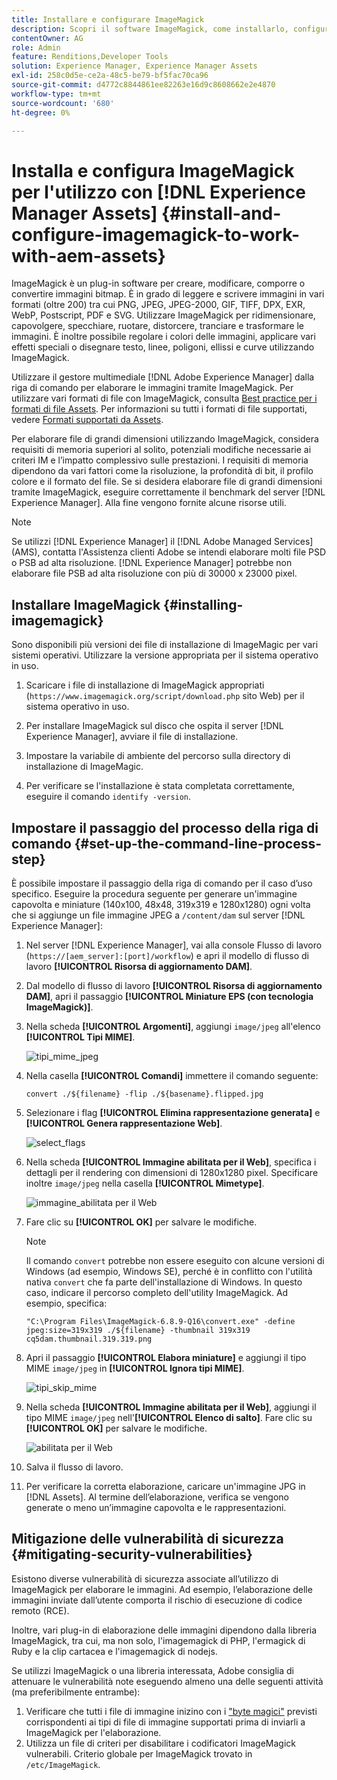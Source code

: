 ```yaml
---
title: Installare e configurare ImageMagick
description: Scopri il software ImageMagick, come installarlo, configurare il passaggio del processo della riga di comando e utilizzarlo per modificare, comporre e generare miniature dalle immagini.
contentOwner: AG
role: Admin
feature: Renditions,Developer Tools
solution: Experience Manager, Experience Manager Assets
exl-id: 258c0d5e-ce2a-48c5-be79-bf5fac70ca96
source-git-commit: d4772c8844861ee82263e16d9c8608662e2e4870
workflow-type: tm+mt
source-wordcount: '680'
ht-degree: 0%

---
```


# Installa e configura ImageMagick per l&#39;utilizzo con [!DNL Experience Manager Assets] {#install-and-configure-imagemagick-to-work-with-aem-assets}

ImageMagick è un plug-in software per creare, modificare, comporre o convertire immagini bitmap. È in grado di leggere e scrivere immagini in vari formati (oltre 200) tra cui PNG, JPEG, JPEG-2000, GIF, TIFF, DPX, EXR, WebP, Postscript, PDF e SVG. Utilizzare ImageMagick per ridimensionare, capovolgere, specchiare, ruotare, distorcere, tranciare e trasformare le immagini. È inoltre possibile regolare i colori delle immagini, applicare vari effetti speciali o disegnare testo, linee, poligoni, ellissi e curve utilizzando ImageMagick.

Utilizzare il gestore multimediale [!DNL Adobe Experience Manager] dalla riga di comando per elaborare le immagini tramite ImageMagick. Per utilizzare vari formati di file con ImageMagick, consulta [Best practice per i formati di file Assets](/help/assets/assets-file-format-best-practices.md). Per informazioni su tutti i formati di file supportati, vedere [Formati supportati da Assets](/help/assets/assets-formats.md).

Per elaborare file di grandi dimensioni utilizzando ImageMagick, considera requisiti di memoria superiori al solito, potenziali modifiche necessarie ai criteri IM e l’impatto complessivo sulle prestazioni. I requisiti di memoria dipendono da vari fattori come la risoluzione, la profondità di bit, il profilo colore e il formato del file. Se si desidera elaborare file di grandi dimensioni tramite ImageMagick, eseguire correttamente il benchmark del server [!DNL Experience Manager]. Alla fine vengono fornite alcune risorse utili.

>[!NOTE]
>
>Se utilizzi [!DNL Experience Manager] il [!DNL Adobe Managed Services] (AMS), contatta l&#39;Assistenza clienti Adobe se intendi elaborare molti file PSD o PSB ad alta risoluzione. [!DNL Experience Manager] potrebbe non elaborare file PSB ad alta risoluzione con più di 30000 x 23000 pixel.

## Installare ImageMagick {#installing-imagemagick}

Sono disponibili più versioni dei file di installazione di ImageMagic per vari sistemi operativi. Utilizzare la versione appropriata per il sistema operativo in uso.

1. Scaricare i file di installazione di ImageMagick appropriati (`https://www.imagemagick.org/script/download.php` sito Web) per il sistema operativo in uso.
1. Per installare ImageMagick sul disco che ospita il server [!DNL Experience Manager], avviare il file di installazione.

1. Impostare la variabile di ambiente del percorso sulla directory di installazione di ImageMagic.
1. Per verificare se l&#39;installazione è stata completata correttamente, eseguire il comando `identify -version`.

## Impostare il passaggio del processo della riga di comando {#set-up-the-command-line-process-step}

È possibile impostare il passaggio della riga di comando per il caso d’uso specifico. Eseguire la procedura seguente per generare un&#39;immagine capovolta e miniature (140x100, 48x48, 319x319 e 1280x1280) ogni volta che si aggiunge un file immagine JPEG a `/content/dam` sul server [!DNL Experience Manager]:

1. Nel server [!DNL Experience Manager], vai alla console Flusso di lavoro (`https://[aem_server]:[port]/workflow`) e apri il modello di flusso di lavoro **[!UICONTROL Risorsa di aggiornamento DAM]**.
1. Dal modello di flusso di lavoro **[!UICONTROL Risorsa di aggiornamento DAM]**, apri il passaggio **[!UICONTROL Miniature EPS (con tecnologia ImageMagick)]**.
1. Nella scheda **[!UICONTROL Argomenti]**, aggiungi `image/jpeg` all&#39;elenco **[!UICONTROL Tipi MIME]**.

   ![tipi_mime_jpeg](assets/mime_types_jpeg.png)

1. Nella casella **[!UICONTROL Comandi]** immettere il comando seguente:

   `convert ./${filename} -flip ./${basename}.flipped.jpg`

1. Selezionare i flag **[!UICONTROL Elimina rappresentazione generata]** e **[!UICONTROL Genera rappresentazione Web]**.

   ![select_flags](assets/select_flags.png)

1. Nella scheda **[!UICONTROL Immagine abilitata per il Web]**, specifica i dettagli per il rendering con dimensioni di 1280x1280 pixel. Specificare inoltre `image/jpeg` nella casella **[!UICONTROL Mimetype]**.

   ![immagine_abilitata](assets/web_enabled_image.png) per il Web

1. Fare clic su **[!UICONTROL OK]** per salvare le modifiche.

   >[!NOTE]
   >
   >Il comando `convert` potrebbe non essere eseguito con alcune versioni di Windows (ad esempio, Windows SE), perché è in conflitto con l&#39;utilità nativa `convert` che fa parte dell&#39;installazione di Windows. In questo caso, indicare il percorso completo dell&#39;utility ImageMagick. Ad esempio, specifica:
   >
   >
   >`"C:\Program Files\ImageMagick-6.8.9-Q16\convert.exe" -define jpeg:size=319x319 ./${filename} -thumbnail 319x319 cq5dam.thumbnail.319.319.png`

1. Apri il passaggio **[!UICONTROL Elabora miniature]** e aggiungi il tipo MIME `image/jpeg` in **[!UICONTROL Ignora tipi MIME]**.

   ![tipi_skip_mime](assets/skip_mime_types.png)

1. Nella scheda **[!UICONTROL Immagine abilitata per il Web]**, aggiungi il tipo MIME `image/jpeg` nell&#39;**[!UICONTROL Elenco di salto]**. Fare clic su **[!UICONTROL OK]** per salvare le modifiche.

   ![abilitata per il Web](assets/web_enabled.png)

1. Salva il flusso di lavoro.

1. Per verificare la corretta elaborazione, caricare un&#39;immagine JPG in [!DNL Assets]. Al termine dell’elaborazione, verifica se vengono generate o meno un’immagine capovolta e le rappresentazioni.

## Mitigazione delle vulnerabilità di sicurezza {#mitigating-security-vulnerabilities}

Esistono diverse vulnerabilità di sicurezza associate all’utilizzo di ImageMagick per elaborare le immagini. Ad esempio, l’elaborazione delle immagini inviate dall’utente comporta il rischio di esecuzione di codice remoto (RCE).

Inoltre, vari plug-in di elaborazione delle immagini dipendono dalla libreria ImageMagick, tra cui, ma non solo, l&#39;imagemagick di PHP, l&#39;ermagick di Ruby e la clip cartacea e l&#39;imagemagick di nodejs.

Se utilizzi ImageMagick o una libreria interessata, Adobe consiglia di attenuare le vulnerabilità note eseguendo almeno una delle seguenti attività (ma preferibilmente entrambe):

1. Verificare che tutti i file di immagine inizino con i [&quot;byte magici&quot;](https://en.wikipedia.org/wiki/List_of_file_signatures) previsti corrispondenti ai tipi di file di immagine supportati prima di inviarli a ImageMagick per l&#39;elaborazione.
1. Utilizza un file di criteri per disabilitare i codificatori ImageMagick vulnerabili. Criterio globale per ImageMagick trovato in `/etc/ImageMagick`.

